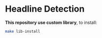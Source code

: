# Headline Detection

**This repository use custom library**, to install:
```sh
make lib-install
```
